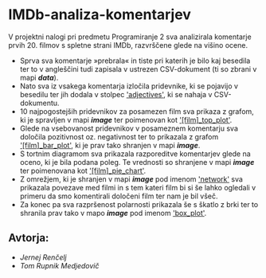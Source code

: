 # IMDb-analiza-komentarjev
V projektni nalogi pri predmetu Programiranje 2 sva analizirala komentarje prvih 20. filmov s spletne strani IMDb, razvrščene glede na višino ocene. 
* Sprva sva komentarje »prebrala« in tiste pri katerih je bilo kaj besedila ter to v angleščini tudi zapisala v ustrezen CSV-dokument (ti so zbrani v mapi <strong><em>data</em></strong>).
* Nato sva iz vsakega komentarja izločila pridevnike, ki se pojavijo v besedilu ter jih dodala v stolpec <ins>'adjectives'</ins>, ki se nahaja v CSV-dokumentu. 
* 10 najpogostejših pridevnikov za posamezen film sva prikaza z grafom, ki je spravljen v mapi <strong><em>image</em></strong> ter poimenovan kot <ins>'[film]_top_plot'</ins>. 
* Glede na vsebovanost pridevnikov v posameznem komentarju sva določila pozitivnost oz. negativnost ter to prikazala z grafom <ins>'[film]_bar_plot'</ins>, ki je prav tako shranjen v mapi <strong><em>image</em></strong>.
* S tortnim diagramom sva prikazala razporeditve komentarjev glede na oceno, ki je bila podana poleg. Te vrednosti so shranjene v mapi <strong><em>image</em></strong> ter poimenovana kot <ins>'[film]_pie_chart'</ins>.
* Z omrežjem, ki je shranjen v mapi <strong><em>image</em></strong> pod imenom <ins>'network'</ins> sva prikazala povezave med filmi in s tem kateri film bi si še lahko ogledali v primeru da smo komentirali določeni film ter nam je bil všeč.
* Za konec pa sva razpršenost polarnosti prikazala še s škatlo z brki ter to shranila prav tako v mapo <strong><em>image</em></strong> pod imenom <ins>'box_plot'</ins>. 

## Avtorja: 
* <em>Jernej Renčelj</em>
* <em>Tom Rupnik Medjedovič</em>
